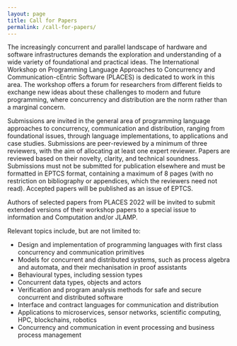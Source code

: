```yaml
---
layout: page
title: Call for Papers 
permalink: /call-for-papers/
---
```


The increasingly concurrent and parallel landscape of hardware and software infrastructures demands the exploration and understanding of a wide variety of foundational and practical ideas. The International Workshop on Programming Language Approaches to Concurrency and Communication-cEntric Software (PLACES) is dedicated to work in this area. The workshop offers a forum for researchers from different fields to exchange new ideas about these challenges to modern and future programming, where concurrency and distribution are the norm rather than a marginal concern.  

Submissions are invited in the general area of programming language approaches to concurrency, communication and distribution, ranging from foundational issues, through language implementations, to applications and case studies. Submissions are peer-reviewed by a minimum of three reviewers, with the aim of allocating at least one expert reviewer. Papers are reviewed based on their novelty, clarity, and technical soundness. Submissions must not be submitted for publication elsewhere and must be formatted in EPTCS format, containing a maximum of 8 pages (with no restriction on bibliography or appendices, which the reviewers need not read). Accepted papers will be published as an issue of EPTCS.

Authors of selected papers from PLACES 2022 will be invited to submit extended versions of their workshop papers to a special issue to information and Computation and/or JLAMP. 

Relevant topics include, but are not limited to:
* Design and implementation of programming languages with first class concurrency and communication primitives
* Models for concurrent and distributed systems, such as process algebra and automata, and their mechanisation in proof assistants 
* Behavioural types, including session types
* Concurrent data types, objects and actors
* Verification and program analysis methods for safe and secure concurrent and distributed software 
* Interface and contract languages for communication and distribution
* Applications to microservices, sensor networks, scientific computing, HPC, blockchains, robotics
* Concurrency and communication in event processing and business process management
